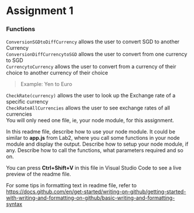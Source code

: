 # Assignment 1
### Functions

`ConversionSGDtoDiffCurrency` allows the user to convert SGD to another Currency  
`ConversionDiffCurrencytoSGD` allows the user to convert from one currency to SGD  
`CurrencytoCurrency` allows the user to convert from a currency of their choice to another currency of their choice  
>Example: Yen to Euro
>
`CheckRate(currency)` allows the user to look up the Exchange rate of a specific currency  
`CheckRateAllCurrencies` allows the user to see exchange rates of all currencies  
You will only need one file, ie, your node module, for this assignment.

In this readme file, describe how to use your node module. It could be similar to **app.js** from Lab2, where you call some functions in your node module and display the output. Describe how to setup your node module, if any. Describe how to call the functions, what parameters required and so on.

You can press **Ctrl+Shift+V** in this file in Visual Studio Code to see a live preview of the readme file.

For some tips in formatting text in readme file, refer to https://docs.github.com/en/get-started/writing-on-github/getting-started-with-writing-and-formatting-on-github/basic-writing-and-formatting-syntax
